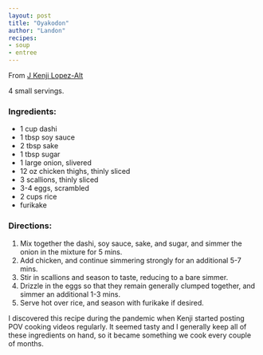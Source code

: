 ```yaml
---
layout: post
title: "Oyakodon"
author: "Landon"
recipes:
- soup
- entree
---
```


From [J Kenji Lopez-Alt](https://www.youtube.com/watch?v=NcXzpCqKdUA)

4 small servings.

### Ingredients:
- 1 cup dashi
- 1 tbsp soy sauce
- 2 tbsp sake
- 1 tbsp sugar
- 1 large onion, slivered
- 12 oz chicken thighs, thinly sliced
- 3 scallions, thinly sliced
- 3-4 eggs, scrambled
- 2 cups rice
- furikake

### Directions:
1. Mix together the dashi, soy sauce, sake, and sugar, and simmer the onion in the mixture for 5 mins.
2. Add chicken, and continue simmering strongly for an additional 5-7 mins.
3. Stir in scallions and season to taste, reducing to a bare simmer.
4. Drizzle in the eggs so that they remain generally clumped together, and simmer an additional 1-3 mins.
5. Serve hot over rice, and season with furikake if desired.

I discovered this recipe during the pandemic when Kenji started posting POV cooking videos regularly. It seemed tasty and I generally keep all of these ingredients on hand, so it became something we cook every couple of months.
